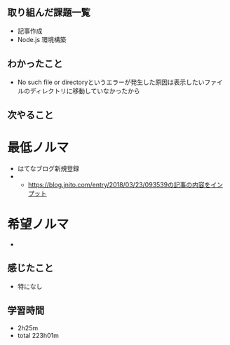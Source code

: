 ## 取り組んだ課題一覧
- 記事作成
- Node.js 環境構築
## わかったこと
- No such file or directoryというエラーが発生した原因は表示したいファイルのディレクトリに移動していなかったから
## 次やること
# 最低ノルマ
- はてなブログ新規登録
- - https://blog.jnito.com/entry/2018/03/23/093539の記事の内容をインプット
# 希望ノルマ
- 

## 感じたこと
- 特になし
## 学習時間
- 2h25m
- total 223h01m
